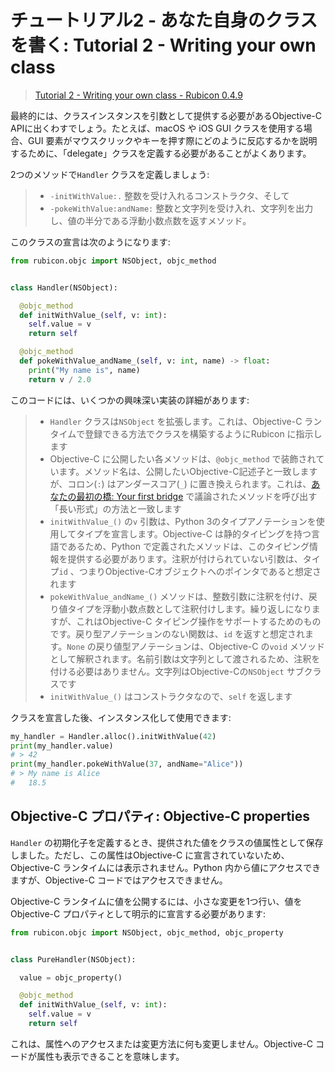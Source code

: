# チュートリアル2 - あなた自身のクラスを書く: Tutorial 2 - Writing your own class

> [Tutorial 2 - Writing your own class - Rubicon 0.4.9](https://rubicon-objc.readthedocs.io/en/stable/tutorial/tutorial-2.html)

最終的には、クラスインスタンスを引数として提供する必要があるObjective-C APIに出くわすでしょう。たとえば、macOS や iOS GUI クラスを使用する場合、GUI 要素がマウスクリックやキーを押す際にどのように反応するかを説明するために、「delegate」クラスを定義する必要があることがよくあります。



2つのメソッドで`Handler` クラスを定義しましょう:


> - `-initWithValue:.` 整数を受け入れるコンストラクタ、そして
> - `-pokeWithValue:andName:` 整数と文字列を受け入れ、文字列を出力し、値の半分である浮動小数点数を返すメソッド。


このクラスの宣言は次のようになります:

```python
from rubicon.objc import NSObject, objc_method


class Handler(NSObject):

  @objc_method
  def initWithValue_(self, v: int):
    self.value = v
    return self

  @objc_method
  def pokeWithValue_andName_(self, v: int, name) -> float:
    print("My name is", name)
    return v / 2.0
```


このコードには、いくつかの興味深い実装の詳細があります:

> - `Handler` クラスは`NSObject` を拡張します。これは、Objective-C ランタイムで登録できる方法でクラスを構築するようにRubicon に指示します
> - Objective-C に公開したい各メソッドは、`@objc_method` で装飾されています。メソッド名は、公開したいObjective-C記述子と一致しますが、コロン(`:`) はアンダースコア(`_`) に置き換えられます。これは、[あなたの最初の橋: Your first bridge](./01_YourFirstBridge.md) で議論されたメソッドを呼び出す「長い形式」の方法と一致します
> - `initWithValue_()` の`v` 引数は、Python 3のタイプアノテーションを使用してタイプを宣言します。Objective-C は静的タイピングを持つ言語であるため、Python で定義されたメソッドは、このタイピング情報を提供する必要があります。注釈が付けられていない引数は、タイプ`id` 、つまりObjective-Cオブジェクトへのポインタであると想定されます
> - `pokeWithValue_andName_()` メソッドは、整数引数に注釈を付け、戻り値タイプを浮動小数点数として注釈付けします。繰り返しになりますが、これはObjective-C タイピング操作をサポートするためのものです。戻り型アノテーションのない関数は、`id` を返すと想定されます。`None` の戻り値型アノテーションは、Objective-C の`void` メソッドとして解釈されます。名前引数は文字列として渡されるため、注釈を付ける必要はありません。文字列はObjective-Cの`NSObject` サブクラスです
> - `initWithValue_()` はコンストラクタなので、`self` を返します


クラスを宣言した後、インスタンス化して使用できます:

```python
my_handler = Handler.alloc().initWithValue(42)
print(my_handler.value)
# > 42
print(my_handler.pokeWithValue(37, andName="Alice"))
# > My name is Alice
#   18.5
```

## Objective-C プロパティ: Objective-C properties

`Handler` の初期化子を定義するとき、提供された値をクラスの値属性として保存しました。ただし、この属性はObjective-C に宣言されていないため、Objective-C ランタイムには表示されません。Python 内から値にアクセスできますが、Objective-C コードではアクセスできません。

Objective-C ランタイムに値を公開するには、小さな変更を1つ行い、値をObjective-C プロパティとして明示的に宣言する必要があります:

```python
from rubicon.objc import NSObject, objc_method, objc_property


class PureHandler(NSObject):

  value = objc_property()

  @objc_method
  def initWithValue_(self, v: int):
    self.value = v
    return self
```

これは、属性へのアクセスまたは変更方法に何も変更しません。Objective-C コードが属性も表示できることを意味します。
